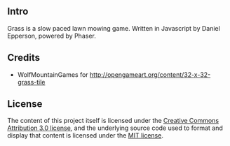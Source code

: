 Intro
-----
Grass is a slow paced lawn mowing game.  Written in Javascript by Daniel Epperson, powered by Phaser.


Credits
-------
* WolfMountainGames for http://opengameart.org/content/32-x-32-grass-tile


License
-------
The content of this project itself is licensed under the [Creative Commons Attribution 3.0 license](http://creativecommons.org/licenses/by/3.0/us/deed.en_US), and the underlying source code used to format and display that content is licensed under the [MIT license](http://opensource.org/licenses/mit-license.php).


